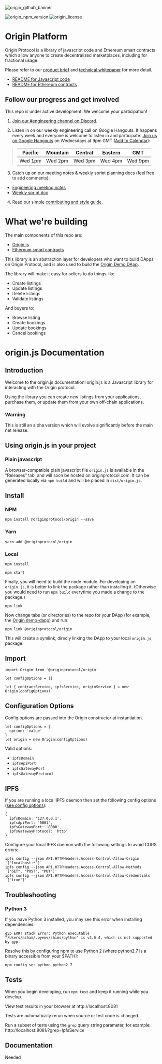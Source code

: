 ![origin_github_banner](https://user-images.githubusercontent.com/673455/37314301-f8db9a90-2618-11e8-8fee-b44f38febf38.png)

![origin_npm_version](https://img.shields.io/npm/v/@originprotocol/origin.svg) ![origin_license](https://img.shields.io/npm/l/@originprotocol/origin.svg)

# Origin Platform

Origin Protocol is a library of javascript code and Ethereum smart contracts which allow anyone to create decentralized marketplaces, including for fractional usage.

Please refer to our [product brief](https://www.originprotocol.com/product-brief) and [technical whitepaper](https://www.originprotocol.com/whitepaper) for more detail.

 - [README for Javascript code](#originjs-documentation)
 - [README for Ethereum contracts](/contracts/)

## Follow our progress and get involved

This repo is under active development. We welcome your participation!

1. [Join our #engineering channel on Discord](http://www.originprotocol.com/discord).

2. Listen in on our weekly engineering call on Google Hangouts. It happens every week and everyone is welcome to listen in and participate. [Join us on Google Hangouts](https://meet.google.com/pws-cgyd-tqp) on Wednesdays at 9pm GMT ([Add to Calendar](https://calendar.google.com/event?action=TEMPLATE&tmeid=MHAyNHI3N2hzMjk5b3V2bjhoM2Q1ZWVzY2pfMjAxODA0MTFUMjAwMDAwWiBqb3NoQG9yaWdpbnByb3RvY29sLmNvbQ&tmsrc=josh%40originprotocol.com&scp=ALL)):

> | Pacific | Mountain | Central | Eastern | GMT |
> |---------|----------|---------|---------|-----|
> | Wed 1pm | Wed 2pm | Wed 3pm | Wed 4pm | Wed 9pm |

3. Catch up on our meeting notes & weekly sprint planning docs (feel free to add comments):
- [Engineering meeting notes](https://docs.google.com/document/d/1aRcAk_rEjRgd1BppzxZJK9RXfDkbuwKKH8nPQk7FfaU/)
- [Weekly sprint doc](https://docs.google.com/document/d/1qJ3sem38ED8oRI72JkeilcvIs82oDq5IT3fHKBrhZIM)

4. Read our simple [contributing and style guide](CONTRIBUTING.md).

# What we're building

The main components of this repo are:

 - [Origin.js](#originjs-documentation)
 - [Ethereum smart contracts](/contracts/)

This library is an abstraction layer for developers who want to build DApps on Origin Protocol, and is also used to build the [Origin Demo DApp](https://github.com/OriginProtocol/demo-dapp).

The library will make it easy for sellers to do things like:

 - Create listings
 - Update listings
 - Delete listings
 - Validate listings

And buyers to:

 - Browse listing
 - Create bookings
 - Update bookings
 - Cancel bookings

 # origin.js Documentation

 ## Introduction

 Welcome to the origin.js documentation! origin.js is a Javascript library for interacting with the Origin protocol.

 Using the library you can create new listings from your applications, purchase them, or update them from your own off-chain applications.

 ### Warning
 This is still an alpha version which will evolve significantly before the main net release.

 ## Using origin.js in your project

 ### Plain javascript

 A browser-compatible plain javascript file `origin.js` is available in the "Releases" tab, and will soon be hosted on originprotocol.com. It can be generated locally via `npm build` and will be placed in `dist/origin.js`.

 ## Install

 ### NPM
 ```
 npm install @originprotocol/origin --save
 ```

 ### Yarn
 ```
 yarn add @originprotocol/origin
 ```

 ### Local

 ```
 npm install
 ```

 ```
 npm start
 ```

 Finally, you will need to build the node module. For developing on `origin.js`, it is better to link the package rather than installing it. (Otherwise you would need to run `npm build` everytime you made a change to the package.)

 ```
 npm link
 ```

 Now change tabs (or directories) to the repo for your DApp (for example, the [Origin demo-dapp](https://github.com/OriginProtocol/demo-dapp)) and run:
 ```
 npm link @originprotocol/origin
 ```
 This will create a symlink, direcly linking the DApp to your local `origin.js` package.

 ## Import

 ```
 import Origin from '@originprotocol/origin'

 let configOptions = {}

 let { contractService, ipfsService, originService } = new Origin(configOptions)
 ```

 ## Configuration Options

 Config options are passed into the Origin constructor at instantiation.

 ```
 let configOptions = {
   option: 'value'
 }
 let origin = new Origin(configOptions)
 ```

 Valid options:
 - `ipfsDomain`
 - `ipfsApiPort`
 - `ipfsGatewayPort`
 - `ipfsGatewayProtocol`

 ## IPFS

 If you are running a local IPFS daemon then set the following config options ([see config options](#configuration-options)):

 ```
 {
   ipfsDomain: '127.0.0.1',
   ipfsApiPort: '5001',
   ipfsGatewayPort: '8080',
   ipfsGatewayProtocol: 'http'
 }
 ```

 Configure your local IPFS daemon with the following settings to avoid CORS errors:

 ```
 ipfs config --json API.HTTPHeaders.Access-Control-Allow-Origin '["localhost:*"]'
 ipfs config --json API.HTTPHeaders.Access-Control-Allow-Methods '["GET", "POST", "PUT"]'
 ipfs config --json API.HTTPHeaders.Access-Control-Allow-Credentials '["true"]'
 ```

 ## Troubleshooting

 ### Python 3

 If you have Python 3 installed, you may see this error when installing dependencies:

 ```
 gyp ERR! stack Error: Python executable "/Users/aiham/.pyenv/shims/python" is v3.6.4, which is not supported by gyp.
 ```

 Resolve this by configuring npm to use Python 2 (where python2.7 is a binary accessible from your $PATH):

 ```
 npm config set python python2.7
 ```

 ## Tests

 When you begin developing, run `npm test` and keep it running while you develop.

 View test results in your browser at http://localhost:8081

 Tests are automatically rerun when source or test code is changed.

 Run a subset of tests using the `grep` query string parameter, for example: http://localhost:8081/?grep=IpfsService

 ## Documentation

 Needed
